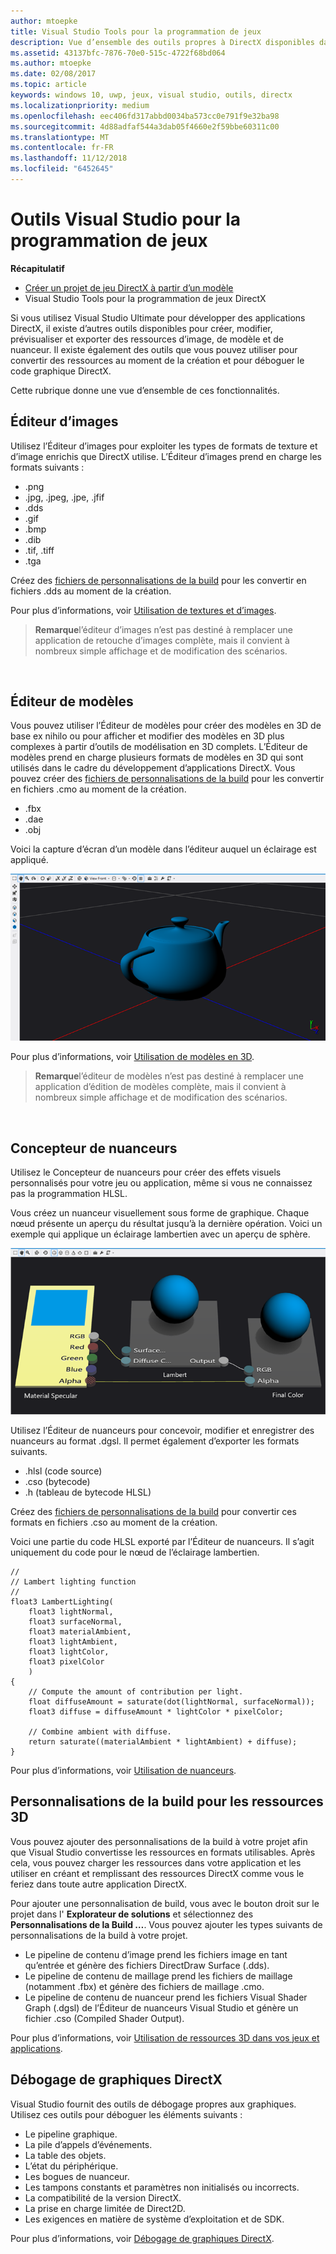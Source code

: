 ```yaml
---
author: mtoepke
title: Visual Studio Tools pour la programmation de jeux
description: Vue d’ensemble des outils propres à DirectX disponibles dans Visual Studio.
ms.assetid: 43137bfc-7876-70e0-515c-4722f68bd064
ms.author: mtoepke
ms.date: 02/08/2017
ms.topic: article
keywords: windows 10, uwp, jeux, visual studio, outils, directx
ms.localizationpriority: medium
ms.openlocfilehash: eec406fd317abbd0034ba573cc0e791f9e32ba98
ms.sourcegitcommit: 4d88adfaf544a3dab05f4660e2f59bbe60311c00
ms.translationtype: MT
ms.contentlocale: fr-FR
ms.lasthandoff: 11/12/2018
ms.locfileid: "6452645"
---
```

# <a name="visual-studio-tools-for-game-programming"></a>Outils Visual Studio pour la programmation de jeux



**Récapitulatif**

-   [Créer un projet de jeu DirectX à partir d’un modèle](user-interface.md)
-   Visual Studio Tools pour la programmation de jeux DirectX


Si vous utilisez Visual Studio Ultimate pour développer des applications DirectX, il existe d’autres outils disponibles pour créer, modifier, prévisualiser et exporter des ressources d’image, de modèle et de nuanceur. Il existe également des outils que vous pouvez utiliser pour convertir des ressources au moment de la création et pour déboguer le code graphique DirectX.

Cette rubrique donne une vue d’ensemble de ces fonctionnalités.

## <a name="image-editor"></a>Éditeur d’images


Utilisez l’Éditeur d’images pour exploiter les types de formats de texture et d’image enrichis que DirectX utilise. L’Éditeur d’images prend en charge les formats suivants :

-   .png
-   .jpg, .jpeg, .jpe, .jfif
-   .dds
-   .gif
-   .bmp
-   .dib
-   .tif, .tiff
-   .tga

Créez des [fichiers de personnalisations de la build](#build-customizations-for-3d-assets) pour les convertir en fichiers .dds au moment de la création.

Pour plus d’informations, voir [Utilisation de textures et d’images](https://msdn.microsoft.com/library/windows/apps/hh873119.aspx).

> **Remarque**l’éditeur d’images n’est pas destiné à remplacer une application de retouche d’images complète, mais il convient à nombreux simple affichage et de modification des scénarios.

 

## <a name="model-editor"></a>Éditeur de modèles


Vous pouvez utiliser l’Éditeur de modèles pour créer des modèles en 3D de base ex nihilo ou pour afficher et modifier des modèles en 3D plus complexes à partir d’outils de modélisation en 3D complets. L’Éditeur de modèles prend en charge plusieurs formats de modèles en 3D qui sont utilisés dans le cadre du développement d’applications DirectX. Vous pouvez créer des [fichiers de personnalisations de la build](#build-customizations-for-3d-assets) pour les convertir en fichiers .cmo au moment de la création.

-   .fbx
-   .dae
-   .obj

Voici la capture d’écran d’un modèle dans l’éditeur auquel un éclairage est appliqué.

![Théière](images/modeleditor.png)

Pour plus d’informations, voir [Utilisation de modèles en 3D](https://msdn.microsoft.com/library/windows/apps/hh873114.aspx).

> **Remarque**l’éditeur de modèles n’est pas destiné à remplacer une application d’édition de modèles complète, mais il convient à nombreux simple affichage et de modification des scénarios.

 

## <a name="shader-designer"></a>Concepteur de nuanceurs


Utilisez le Concepteur de nuanceurs pour créer des effets visuels personnalisés pour votre jeu ou application, même si vous ne connaissez pas la programmation HLSL.

Vous créez un nuanceur visuellement sous forme de graphique. Chaque nœud présente un aperçu du résultat jusqu’à la dernière opération. Voici un exemple qui applique un éclairage lambertien avec un aperçu de sphère.

![Graphique de nuanceur visuel](images/shaderdesigner.png)

Utilisez l’Éditeur de nuanceurs pour concevoir, modifier et enregistrer des nuanceurs au format .dgsl. Il permet également d’exporter les formats suivants.

-   .hlsl (code source)
-   .cso (bytecode)
-   .h (tableau de bytecode HLSL)

Créez des [fichiers de personnalisations de la build](#build-customizations-for-3d-assets) pour convertir ces formats en fichiers .cso au moment de la création.

Voici une partie du code HLSL exporté par l’Éditeur de nuanceurs. Il s’agit uniquement du code pour le nœud de l’éclairage lambertien.

```hlsl
//
// Lambert lighting function
//
float3 LambertLighting(
    float3 lightNormal,
    float3 surfaceNormal,
    float3 materialAmbient,
    float3 lightAmbient,
    float3 lightColor,
    float3 pixelColor
    )
{
    // Compute the amount of contribution per light.
    float diffuseAmount = saturate(dot(lightNormal, surfaceNormal));
    float3 diffuse = diffuseAmount * lightColor * pixelColor;

    // Combine ambient with diffuse.
    return saturate((materialAmbient * lightAmbient) + diffuse);
}
```

Pour plus d’informations, voir [Utilisation de nuanceurs](https://msdn.microsoft.com/library/windows/apps/hh873117.aspx).

## <a name="build-customizations-for-3d-assets"></a>Personnalisations de la build pour les ressources 3D


Vous pouvez ajouter des personnalisations de la build à votre projet afin que Visual Studio convertisse les ressources en formats utilisables. Après cela, vous pouvez charger les ressources dans votre application et les utiliser en créant et remplissant des ressources DirectX comme vous le feriez dans toute autre application DirectX.

Pour ajouter une personnalisation de build, vous avec le bouton droit sur le projet dans l' **Explorateur de solutions** et sélectionnez des **Personnalisations de la Build …**. Vous pouvez ajouter les types suivants de personnalisations de la build à votre projet.

-   Le pipeline de contenu d’image prend les fichiers image en tant qu’entrée et génère des fichiers DirectDraw Surface (.dds).
-   Le pipeline de contenu de maillage prend les fichiers de maillage (notamment .fbx) et génère des fichiers de maillage .cmo.
-   Le pipeline de contenu de nuanceur prend les fichiers Visual Shader Graph (.dgsl) de l’Éditeur de nuanceurs Visual Studio et génère un fichier .cso (Compiled Shader Output).

Pour plus d’informations, voir [Utilisation de ressources 3D dans vos jeux et applications](https://msdn.microsoft.com/library/windows/apps/hh972446.aspx).

## <a name="debugging-directx-graphics"></a>Débogage de graphiques DirectX


Visual Studio fournit des outils de débogage propres aux graphiques. Utilisez ces outils pour déboguer les éléments suivants :

-   Le pipeline graphique.
-   La pile d’appels d’événements.
-   La table des objets.
-   L’état du périphérique.
-   Les bogues de nuanceur.
-   Les tampons constants et paramètres non initialisés ou incorrects.
-   La compatibilité de la version DirectX.
-   La prise en charge limitée de Direct2D.
-   Les exigences en matière de système d’exploitation et de SDK.

Pour plus d’informations, voir [Débogage de graphiques DirectX](https://msdn.microsoft.com/library/windows/apps/hh315751.aspx).


 

 

 





